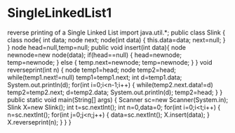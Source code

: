 # SingleLinkedList1
reverse printing of a Single Linked List
import java.util.*;
public class Slink
{
    class node{
        int data;
        node next;
        node(int data)
        {
            this.data=data;
            next=null;
        }
    }
    node head=null,temp=null;
    public void insert(int data){
        node newnode=new node(data);
        if(head==null)
        {
            head=newnode;
            temp=newnode;
        }
        else
        {
            temp.next=newnode;
            temp=newnode;
        }
    }
    void reverseprint(int n)
    {
        node temp1=head;
        node temp2=head;
        while(temp1.next!=null)
            temp1=temp1.next;
        int d=temp1.data;
        System.out.println(d);
        for(int i=0;i<n-1;i++)
        {
            while(temp2.next.data!=d)
                temp2=temp2.next;
            d=temp2.data;
            System.out.println(d);
            temp2=head;
        }
    }
    public static void main(String[] args)
	{
	    Scanner sc=new Scanner(System.in);
	    Slink X=new Slink();
	    int t=sc.nextInt();
	    int n=0,data=0;
	    for(int i=0;i<t;i++)
	    {
	        n=sc.nextInt();
	        for(int j=0;j<n;j++)
	        {
	           data=sc.nextInt();
	           X.insert(data);
	        }
	        X.reverseprint(n);
	    }
	}
}
